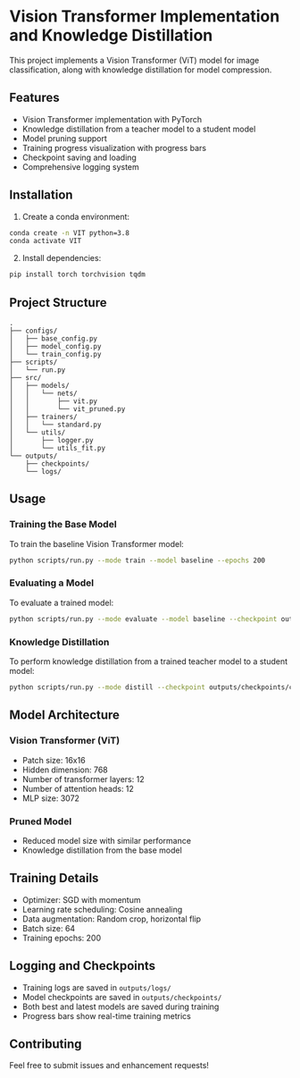 # Vision Transformer Implementation and Knowledge Distillation

This project implements a Vision Transformer (ViT) model for image classification, along with knowledge distillation for model compression.

## Features

- Vision Transformer implementation with PyTorch
- Knowledge distillation from a teacher model to a student model
- Model pruning support
- Training progress visualization with progress bars
- Checkpoint saving and loading
- Comprehensive logging system

## Installation

1. Create a conda environment:
```bash
conda create -n VIT python=3.8
conda activate VIT
```

2. Install dependencies:
```bash
pip install torch torchvision tqdm
```

## Project Structure

```
.
├── configs/
│   ├── base_config.py
│   ├── model_config.py
│   └── train_config.py
├── scripts/
│   └── run.py
├── src/
│   ├── models/
│   │   └── nets/
│   │       ├── vit.py
│   │       └── vit_pruned.py
│   ├── trainers/
│   │   └── standard.py
│   └── utils/
│       ├── logger.py
│       └── utils_fit.py
└── outputs/
    ├── checkpoints/
    └── logs/
```

## Usage

### Training the Base Model

To train the baseline Vision Transformer model:

```bash
python scripts/run.py --mode train --model baseline --epochs 200
```

### Evaluating a Model

To evaluate a trained model:

```bash
python scripts/run.py --mode evaluate --model baseline --checkpoint outputs/checkpoints/checkpoint_baseline.pth
```

### Knowledge Distillation

To perform knowledge distillation from a trained teacher model to a student model:

```bash
python scripts/run.py --mode distill --checkpoint outputs/checkpoints/checkpoint_baseline.pth --epochs 200
```

## Model Architecture

### Vision Transformer (ViT)
- Patch size: 16x16
- Hidden dimension: 768
- Number of transformer layers: 12
- Number of attention heads: 12
- MLP size: 3072

### Pruned Model
- Reduced model size with similar performance
- Knowledge distillation from the base model

## Training Details

- Optimizer: SGD with momentum
- Learning rate scheduling: Cosine annealing
- Data augmentation: Random crop, horizontal flip
- Batch size: 64
- Training epochs: 200

## Logging and Checkpoints

- Training logs are saved in `outputs/logs/`
- Model checkpoints are saved in `outputs/checkpoints/`
- Both best and latest models are saved during training
- Progress bars show real-time training metrics

## Contributing

Feel free to submit issues and enhancement requests!
